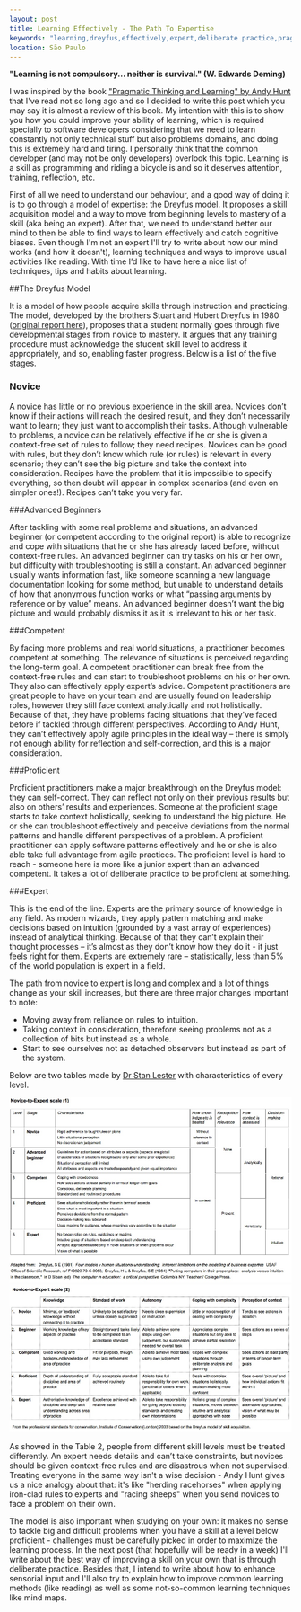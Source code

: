 ```yaml
---
layout: post
title: Learning Effectively - The Path To Expertise
keywords: "learning,dreyfus,effectively,expert,deliberate practice,pragmatic"
location: São Paulo
---
```


**"Learning is not compulsory... neither is survival." (W. Edwards Deming)**

I was inspired by the book ["Pragmatic Thinking and Learning" by Andy Hunt](http://pragprog.com/book/ahptl/pragmatic-thinking-and-learning) that I've read not so long ago and so I decided to write this post which you may say it is almost a review of this book. My intention with this is to show you how you could improve your ability of learning, which is required specially to software developers considering that we need to learn constantly not only technical stuff but also problems domains, and doing this is extremely hard and tiring. I personally think that the common developer (and may not be only developers) overlook this topic. Learning is a skill as programming and riding a bicycle is and so it deserves attention, training, reflection, etc.

<!-- more -->

First of all we need to understand our behaviour, and a good way of doing it is to go through a model of expertise: the Dreyfus model. It proposes a skill acquisition model and a way to move from beginning levels to mastery of a skill (aka being an expert).
After that, we need to understand better our mind to then be able to find ways to learn effectively and catch cognitive biases. Even though I'm not an expert I'll try to write about how our mind works (and how it doesn't), learning techniques and ways to improve usual activities like reading. With time I’d like to have here a nice list of techniques, tips and habits about learning.

##The Dreyfus Model

It is a model of how people acquire skills through instruction and practicing.  The model, developed by the brothers Stuart and Hubert Dreyfus in 1980 ([original report here](http://www.dtic.mil/cgi-bin/GetTRDoc?AD=ADA084551&Location=U2&doc=GetTRDoc.pdf)), proposes that a student normally goes through five developmental stages from novice to mastery. It argues that any training procedure must acknowledge the student skill level to address it appropriately, and so, enabling faster progress. Below is a list of the five stages.

### Novice

A novice has little or no previous experience in the skill area. Novices don’t know if their actions will reach the desired result, and they don’t necessarily want to learn; they just want to accomplish their tasks.
Although vulnerable to problems, a novice can be relatively effective if he or she is given a context-free set of rules to follow; they need recipes.
Novices can be good with rules, but they don’t know which rule (or rules) is relevant in every scenario; they can’t see the big picture and take the context into consideration.
Recipes have the problem that it is impossible to specify everything, so then doubt will appear in complex scenarios (and even on simpler ones!). Recipes can’t take you very far.

###Advanced Beginners

After tackling with some real problems and situations, an advanced beginner (or competent according to the original report) is able to recognize and cope with situations that he or she has already faced before, without context-free rules.
An advanced beginner can try tasks on his or her own, but difficulty with troubleshooting is still a constant. An advanced beginner usually wants information fast, like someone scanning a new language documentation looking for some method, but unable to understand details of how that anonymous function works or what “passing arguments by reference or by value” means. An advanced beginner doesn’t want the big picture and would probably dismiss it as it is irrelevant to his or her task.

###Competent

By facing more problems and real world situations, a practitioner becomes competent at something. The relevance of situations is perceived regarding the long-term goal.
A competent practitioner can break free from the context-free rules and can start to troubleshoot problems on his or her own. They also can effectively apply expert’s advice.
Competent practitioners are great people to have on your team and are usually found on leadership roles, however they still face context analytically and not holistically. Because of that, they have problems facing situations that they've faced before if tackled through different perspectives.
According to Andy Hunt, they can’t effectively apply agile principles in the ideal way – there is simply not enough ability for reflection and self-correction, and this is a major consideration.

###Proficient

Proficient practitioners make a major breakthrough on the Dreyfus model: they can self-correct. They can reflect not only on their previous results but also on others’ results and experiences.
Someone at the proficient stage starts to take context holistically, seeking to understand the big picture. He or she can troubleshoot effectively and perceive deviations from the normal patterns and handle different perspectives of a problem.
A proficient practitioner can apply software patterns effectively and he or she is also able take full advantage from agile practices.
The proficient level is hard to reach - someone here is more like a junior expert than an advanced competent. It takes a lot of deliberate practice to be proficient at something.

###Expert

This is the end of the line. Experts are the primary source of knowledge in any field. As modern wizards, they apply pattern matching and make decisions based on intuition (grounded by a vast array of experiences) instead of analytical thinking. Because of that they can’t explain their thought processes – it’s almost as they don’t know how they do it - it just feels right for them.
Experts are extremely rare – statistically, less than 5% of the world population is expert in a field.

The path from novice to expert is long and complex and a lot of things change as your skill increases, but there are three major changes important to note:

- Moving away from reliance on rules to intuition.
- Taking context in consideration, therefore seeing problems not as a collection of bits but instead as a whole.
- Start to see ourselves not as detached observers but instead as part of the system.

Below are two tables made by [Dr Stan Lester](http://www.sld.demon.co.uk/dreyfus.pdf) with characteristics of every level.

<div class="thumb">
  <a href="/images/2013-05-16/1.jpg" target="_blank">
    <img class="center simple-border" src="/images/2013-05-16/1.jpg" alt="screenshot"/>
  </a>
</div>

<div class="thumb">
  <a href="/images/2013-05-16/2.jpg" target="_blank">
    <img class="center simple-border" src="/images/2013-05-16/2.jpg" alt="screenshot"/>
  </a>
</div>

As showed in the Table 2, people from different skill levels must be treated differently. An expert needs details and can’t take constraints, but novices should be given context-free rules and are disastrous when not supervised. Treating everyone in the same way isn't a wise decision - Andy Hunt gives us a nice analogy about that: it's like "herding racehorses" when applying iron-clad rules to experts and "racing sheeps" when you send novices to face a problem on their own.

The model is also important when studying on your own: it makes no sense to tackle big and difficult problems when you have a skill at a level below proficient - challenges must be carefully picked in order to maximize the learning process. In the next post (that hopefully will be ready in a week) I'll write about the best way of improving a skill on your own that is through deliberate practice. Besides that, I intend to write about how to enhance sensorial input and I'll also try to explain how to improve common learning methods (like reading) as well as some not-so-common learning techniques like mind maps.


